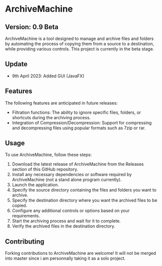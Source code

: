 # ArchiveMachine

## Version: 0.9 Beta

ArchiveMachine is a tool designed to manage and archive files and folders by automating the process of copying them from a source to a destination, while providing various controls. This project is currently in the beta stage.

## Update

* 9th April 2023: Added GUI (JavaFX)

## Features

The following features are anticipated in future releases:

* Filtration functions: The ability to ignore specific files, folders, or shortcuts during the archiving process.
* Integration of Compression/Decompression: Support for compressing and decompressing files using popular formats such as 7zip or rar.

## Usage

To use ArchiveMachine, follow these steps:

1. Download the latest release of ArchiveMachine from the Releases section of this GitHub repository.
2. Install any necessary dependencies or software required by ArchiveMachine (not a stand alone program currently).
3. Launch the application.
4. Specify the source directory containing the files and folders you want to archive.
5. Specify the destination directory where you want the archived files to be copied.
6. Configure any additional controls or options based on your requirements.
7. Start the archiving process and wait for it to complete.
8. Verify the archived files in the destination directory.

## Contributing

Forking contributions to ArchiveMachine are welcome! It will not be merged into master since i am personnally taking it as a solo project.
